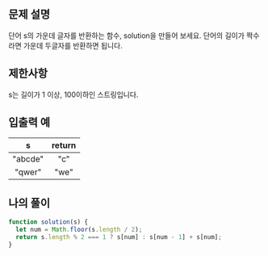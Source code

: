 ## 문제 설명
단어 s의 가운데 글자를 반환하는 함수, solution을 만들어 보세요. 단어의 길이가 짝수라면 가운데 두글자를 반환하면 됩니다.

## 제한사항
s는 길이가 1 이상, 100이하인 스트링입니다.

## 입출력 예
|s|	return|
|:-:|:-:|
|"abcde"	|"c"|
|"qwer"|	"we"|

## 나의 풀이
```javascript
function solution(s) {
  let num = Math.floor(s.length / 2);
  return s.length % 2 === 1 ? s[num] : s[num - 1] + s[num];
}
```
